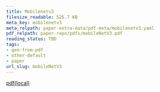 ```yaml
---
title: Mobilenetv3
filesize_readable: 525.7 KB
meta_key: mobilenetv3
meta_relpath: paper-extra-data/pdf-meta/mobilenetv3.yaml
pdf_relpath: paper-repo/pdfs/mobileNetV3.pdf
reading_status: TBD
tags:
- gen-from-pdf
- other-default
- paper
url_slug: mobileNetV3
---
```


[pdf(local)](../../paper-repo/pdfs/mobileNetV3.pdf)
